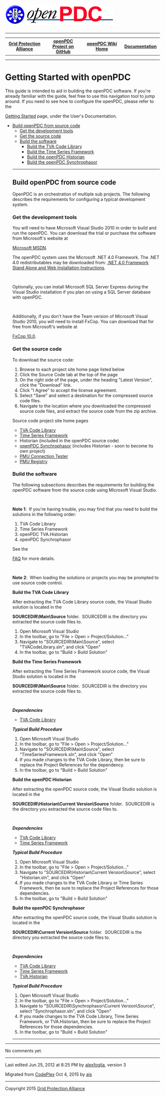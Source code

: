 

<html lang="en" xmlns="http://www.w3.org/1999/xhtml">

<head>

<meta charset="utf-8" />

<title>Developers Getting Started</title>



<!--HtmlToGmd.Head-->



<!--/HtmlToGmd.Head-->

</head>

<body>

<h1><a href="https://github.com/GridProtectionAlliance/openPDC/tree/master/Source/Documentation/wiki/openPDC_Home.md"><img src="https://github.com/GridProtectionAlliance/openPDC/blob/master/Source/Documentation/wiki/openPDC_Logo.png" alt="The Open Source Phasor Data Concentrator" /></a></h1>

<hr />

<!--HtmlToGmd.Body-->

<div id="NavigationMenu">

<table style="width: 100%; border-collapse: collapse; border: 0px solid gray;">

<tr>

<td style="width: 25%; text-align:center;"><b><a href="http://www.gridprotectionalliance.org">Grid Protection Alliance</a></b></td>

<td style="width: 25%; text-align:center;"><b><a href="https://github.com/GridProtectionAlliance/openPDC">openPDC Project on GitHub</a></b></td>

<td style="width: 25%; text-align:center;"><b><a href="https://github.com/GridProtectionAlliance/openPDC/tree/master/Source/Documentation/wiki/openPDC_Home.md">openPDC Wiki Home</a></b></td>

<td style="width: 25%; text-align:center;"><b><a href="https://github.com/GridProtectionAlliance/openPDC/tree/master/Source/Documentation/wiki/openPDC_Documentation_Home.md">Documentation</a></b></td>

</tr>

</table>

</div>

<hr />

<!--/HtmlToGmd.Body-->



<div class="WikiContent">

<h1>Getting Started with openPDC</h1>

<div class="wikidoc">This guide is intended to aid in building the openPDC software. If you're already familiar with the guide, feel free to use this navigation tool to jump around. If you need to see how to configure the openPDC, please refer to the

<a href="https://github.com/GridProtectionAlliance/openPDC/tree/master/Source/Documentation/wiki/Getting_Started.md">Getting Started</a> page, under the User's Documentation.<br>

<ul>

<li><a href="https://github.com/GridProtectionAlliance/openPDC/tree/master/Source/Documentation/wiki/Developers_Getting_Started.md#openpdc_developers">Build openPDC from source code</a>

<ul>

<li><a href="https://github.com/GridProtectionAlliance/openPDC/tree/master/Source/Documentation/wiki/Developers_Getting_Started.md#get_dev_tools">Get the development tools</a>

</li><li><a href="https://github.com/GridProtectionAlliance/openPDC/tree/master/Source/Documentation/wiki/Developers_Getting_Started.md#get_source_code">Get the source code</a>

</li><li><a href="https://github.com/GridProtectionAlliance/openPDC/tree/master/Source/Documentation/wiki/Developers_Getting_Started.md#build_software">Build the software</a>

<ul>

<li><a href="https://github.com/GridProtectionAlliance/openPDC/tree/master/Source/Documentation/wiki/Developers_Getting_Started.md#build_tvacodelibrary">Build the TVA Code Library</a>

</li><li><a href="https://github.com/GridProtectionAlliance/openPDC/tree/master/Source/Documentation/wiki/Developers_Getting_Started.md#build_timeseriesframework">Build the Time Series Framework</a>

</li><li><a href="https://github.com/GridProtectionAlliance/openPDC/tree/master/Source/Documentation/wiki/Developers_Getting_Started.md#build_historian">Build the openPDC Historian</a>

</li><li><a href="https://github.com/GridProtectionAlliance/openPDC/tree/master/Source/Documentation/wiki/Developers_Getting_Started.md#build_synchrophasor">Build the openPDC Synchrophasor</a>

</li></ul>

</li></ul>

</li></ul>

</div>

<ol>

<hr />

<h2><a name="openpdc_developers"></a>Build openPDC from source code</h2>

<p>OpenPDC is an orchestration of multiple sub projects. The following describes the requirements for configuring a typical development system.</p>

<h3><a name="get_dev_tools"></a>Get the development tools</h3>

<p>You will need to have Microsoft Visual Studio 2010 in order to build and run the openPDC. You can download the trial or purchase the software from Microsoft's website at

<a href="http://msdn.microsoft.com/">Microsoft MSDN</a>.</p>

<p>The openPDC system uses the Microsoft .NET 4.0 Framework. The .NET 4.0 redistributables may be downloaded from:&nbsp;<a href="http://msdn.microsoft.com/en-us/library/5a4x27ek.aspx">.NET 4.0 Framework Stand Alone and Web Installation Instructions</a>.<br>

&nbsp;<br>

Optionally, you can install Microsoft SQL Server Express during the Visual Studio installation if you plan on using a SQL Server database with openPDC.<br>

&nbsp;<br>

Additionally, if you don't have the Team version of Microsoft Visual Studio 2010, you will need to install FxCop. You can download that for free from Microsoft's website at

<a href="http://www.microsoft.com/downloads/en/details.aspx?FamilyID=917023f6-d5b7-41bb-bbc0-411a7d66cf3c&displaylang=en">

FxCop 10.0</a>.</p>

<h3><a name="get_source_code"></a>Get the source code</h3>

<p>To download the source code:</p>

<ol>

<li>Browse to each project site home page listed below </li><li>Click the Source Code tab at the top of the page </li><li>On the right side of the page, under the heading &quot;Latest Version&quot;, click the &quot;Download&quot; link.

</li><li>Click &quot;I Agree&quot; to accept the license agreement. </li><li>Select &quot;Save&quot; and select a destination for the compressed source code files.

</li><li>Navigate to the location where you downloaded the compressed source code files, and extract the source code from the zip archive.

</li></ol>

<p>Source code project site home pages</p>

<ul>

<li><a href="http://tvacodelibrary.codeplex.com">TVA Code Library</a> </li><li><a href="http://timeseriesframework.codeplex.com">Time Series Framework</a> </li><li>Historian (included in the openPDC source code) </li><li><a href="https://github.com/GridProtectionAlliance/openPDC/tree/master/Source/Documentation/wiki/openPDC_Home.md">openPDC Synchrophasor</a> (includes Historian - soon to become its own project)

</li><li><a href="http://pmuconnectiontester.codeplex.com">PMU Connection Tester</a> </li><li><a href="http://pmuregistry.codeplex.com">PMU Registry</a> </li></ul>

<h3><a name="build_software"></a>Build the software</h3>

<p>The following subsections describes the requirements for building the openPDC software from the source code using Microsoft Visual Studio.<br>

&nbsp;<br>

<strong>Note 1</strong>:&nbsp; If you're having trouble, you may find that you need to build the solutions in the following order:</p>

<ol>

<li>TVA Code Library </li><li>Time Series Framework </li><li>openPDC TVA.Historian </li><li>openPDC Synchrophasor </li></ol>

<p>See the <a href="https://github.com/GridProtectionAlliance/openPDC/tree/master/Source/Documentation/wiki/Getting_Started.md#trouble_building_solution">

FAQ</a> for more details.<br>

&nbsp;<br>

<strong>Note 2</strong>:&nbsp; When loading the solutions or projects you may be prompted to use source code control.</p>

<p><strong><a name="build_tvacodelibrary"></a>Build the TVA Code Library</strong></p>

<p>After extracting the TVA Code Library source code, the Visual Studio solution is located in the

<strong>SOURCEDIR\Main\Source</strong> folder.&nbsp;&nbsp;SOURCEDIR is the directory you extracted the source code files to.</p>

<ol>

<li>Open Microsoft Visual Studio </li><li>In the toolbar, go to &quot;File &gt; Open &gt; Project/Solution...&quot; </li><li>Navigate to &quot;SOURCEDIR\Main\Source&quot;, select &quot;TVACodeLibrary.sln&quot;, and click &quot;Open&quot;

</li><li>In the toolbar, go to &quot;Build &gt; Build Solution&quot; </li></ol>

<p><strong><a name="build_timeseriesframework"></a>Build the Time Series Framework</strong></p>

<p>After extracting the Time Series Framework source code, the Visual Studio solution is located in the

<strong>SOURCEDIR\Main\Source</strong> folder.&nbsp; SOURCEDIR is the directory you extracted the source code files to.<br>

&nbsp;<br>

<em><strong>Dependencies</strong></em></p>

<ul>

<li><a href="http://tvacodelibrary.codeplex.com">TVA Code Library</a> </li></ul>

<p><em><strong>Typical Build Procedure</strong></em></p>

<ol>

<li>Open Microsoft Visual Studio </li><li>In the toolbar, go to &quot;File &gt; Open &gt; Project/Solution...&quot; </li><li>Navigate to &quot;SOURCEDIR\Main\Source&quot;, select &quot;TimeSeriesFramework.sln&quot;, and click &quot;Open&quot;

</li><li>If you made changes to the TVA Code Library, then be sure to replace the Project References for the dependency.

</li><li>In the toolbar, go to &quot;Build &gt; Build Solution&quot; </li></ol>

<p><strong><a name="build_historian"></a>Build the openPDC Historian</strong></p>

<p>After extracting the openPDC source code, the Visual Studio solution is located in the

<strong>SOURCEDIR\Historian\Current Version\Source</strong> folder.&nbsp;&nbsp;SOURCEDIR is the directory&nbsp;you extracted the source code files to.<br>

&nbsp;<br>

<em><strong>Dependencies</strong></em></p>

<ul>

<li><a href="http://tvacodelibrary.codeplex.com">TVA Code Library</a> </li><li><a href="http://timeseriesframework.codeplex.com">Time Series Framework</a> </li></ul>

<p><em><strong>Typical Build Procedure</strong></em></p>

<ol>

<li>Open Microsoft Visual Studio </li><li>In the toolbar, go to &quot;File &gt; Open &gt; Project/Solution...&quot; </li><li>Navigate to &quot;SOURCEDIR\Historian\Current Version\Source&quot;, select &quot;Historian.sln&quot;, and click &quot;Open&quot;

</li><li>If you made changes to the TVA Code Library or Time Series Framework, then be sure to replace the Project References for those dependencies.

</li><li>In the toolbar, go to &quot;Build &gt; Build Solution&quot; </li></ol>

<p><strong><a name="build_synchrophasor"></a>Build the openPDC Synchrophasor</strong></p>

<p>After extracting the openPDC source code, the Visual Studio solution is located in the

<strong>SOURCEDIR\Current Version\Source</strong> folder.&nbsp; SOURCEDIR is the directory you extracted the source code files to.<br>

&nbsp;<br>

<em><strong>Dependencies</strong></em></p>

<ul>

<li><a href="http://tvacodelibrary.codeplex.com">TVA Code Library</a> </li><li><a href="http://timeseriesframework.codeplex.com">Time Series Framework</a> </li><li><a href="https://github.com/GridProtectionAlliance/openPDC/tree/master/Source/Documentation/wiki/openPDC_Home.md">TVA.Historian</a> </li></ul>

<p><em><strong>Typical Build Procedure</strong></em></p>

<ol>

<li>Open Microsoft Visual Studio </li><li>In the toolbar, go to &quot;File &gt; Open &gt; Project/Solution...&quot; </li><li>Navigate to &quot;SOURCEDIR\Synchrophasor\Current Version\Source&quot;, select &quot;Synchrophasor.sln&quot;, and click &quot;Open&quot;

</li><li>If you made changes to the TVA Code Library, Time Series Framework, or TVA.Historian, then be sure to replace the Project References for those dependencies.

</li><li>In the toolbar, go to &quot;Build &gt; Build Solution&quot; </li></ol>

<hr>

</li></ol>

</div>

<hr />

<div class="WikiComments">

<div id="wikiCommentsEmpty">No comments yet.<br></div>

</div>

<div id="footer">

<hr />

Last edited <span class="smartDate" title="6/25/2012 8:25:00 PM" LocalTimeTicks="1340681100">Jun 25, 2012 at 8:25 PM</span> by <a id="wikiEditByLink" href="https://github.com/GridProtectionAlliance/openPDC/tree/master/Source/Documentation/wiki/Contributors/alexfoglia.md">alexfoglia</a>, version 3<br />

Migrated from <a href="http://openpdc.codeplex.com/wikipage?title=Getting%20Started%20%28Developers%29">CodePlex</a> Oct 4, 2015 by <a href="https://github.com/GridProtectionAlliance/openPDC/tree/master/Source/Documentation/wiki/Contributors/ajstadlin.md">ajs</a>

</div>



<!--HtmlToGmd.Foot-->

<div id="copyright">

<hr />

Copyright 2015 <a href="http://www.gridprotectionoalliance.org">Grid Protection Alliance</a>

</div>

<!--/HtmlToGmd.Foot-->

</body>

</html>



